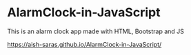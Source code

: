 # AlarmClock-in-JavaScript

This is an alarm clock app made with HTML, Bootstrap and JS

https://aish-saras.github.io/AlarmClock-in-JavaScript/
